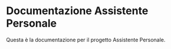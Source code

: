 # Documentazione Assistente Personale

Questa è la documentazione per il progetto Assistente Personale.